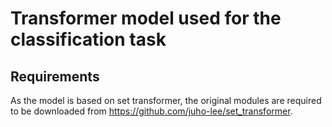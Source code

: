 # Transformer model used for the classification task

## Requirements

As the model is based on set transformer, the original modules are required to be downloaded from https://github.com/juho-lee/set_transformer.
